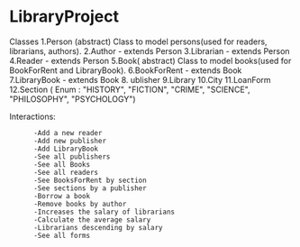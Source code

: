 # LibraryProject

Classes
1.Person (abstract)
  Class to model persons(used for readers, librarians, authors).
2.Author - extends Person
3.Librarian - extends Person
4.Reader - extends Person
5.Book( abstract)
  Class to model books(used for BookForRent and LibraryBook).
6.BookForRent - extends Book
7.LibraryBook - extends Book
8. ublisher
9.Library
10.City
11.LoanForm
12.Section ( Enum : "HISTORY", "FICTION", "CRIME", "SCIENCE", "PHILOSOPHY", "PSYCHOLOGY")

Interactions:

          -Add a new reader
          -Add new publisher
          -Add LibraryBook
          -See all publishers
          -See all Books
          -See all readers
          -See BooksForRent by section
          -See sections by a publisher
          -Borrow a book
          -Remove books by author
          -Increases the salary of librarians
          -Calculate the average salary
          -Librarians descending by salary
          -See all forms
